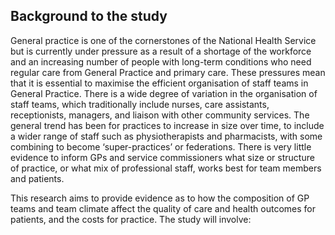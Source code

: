<h2>Background to the study</h2>
<p>
General practice is one of the cornerstones of the National Health Service but is currently under pressure as a result of a shortage of the workforce and an increasing number of people with long-term conditions who need regular care from General Practice and primary care. These pressures mean that it is essential to maximise the efficient organisation of staff teams in General Practice. There is a wide degree of variation in the organisation of staff teams, which traditionally include nurses, care assistants, receptionists, managers, and liaison with other community services. The general trend has been for practices to increase in size over time, to include a wider range of staff such as physiotherapists and pharmacists, with some combining to become ‘super-practices’ or federations. There is very little evidence to inform GPs and service commissioners what size or structure of practice, or what mix of professional staff, works best for team members and patients.</p>

<p>This research aims to provide evidence as to how the composition of GP teams and team climate affect the quality of care and health outcomes for patients, and the costs for practice. The study will involve: </p>
